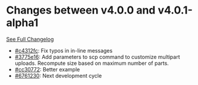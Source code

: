 # Changes between v4.0.0 and v4.0.1-alpha1

[See Full Changelog](https://github.com/pydio/cells-client/compare/v4.0.0...v4.0.1-alpha1)

- [#c4312fc](https://github.com/pydio/cells-client/commit/c4312fcf6cc11812e40b42af83bbc5ce65bf8b59): Fix typos in in-line messages
- [#3775e16](https://github.com/pydio/cells-client/commit/3775e16c40d747a34fd68e02e3c95b1be2225b0f): Add parameters to scp command to customize multipart uploads. Recompute size based on maximum number of parts.
- [#cc30772](https://github.com/pydio/cells-client/commit/cc307723b56a74df71f146c56327d7bd5424cca0): Better example
- [#6761230](https://github.com/pydio/cells-client/commit/6761230b3f9f5306d0d71fec94ad282b36ed1674): Next development cycle
